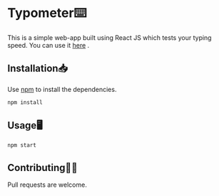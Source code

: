 # Typometer⌨️

This is a simple web-app built using React JS which tests your typing speed.
You can use it [here](https://anurag-pratik.github.io/typometer/) .

## Installation📥

Use [npm](https://www.npmjs.com/) to install the dependencies.

```bash
npm install
```

## Usage🖥️

```bash
npm start
```

## Contributing🤝🏻
Pull requests are welcome.
